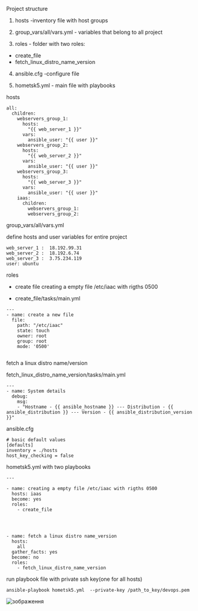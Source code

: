 Project structure

1) hosts  -inventory file with host groups

2) group_vars/all/vars.yml - variables that belong to all project

3) roles - folder  with two roles:
- create_file
- fetch_linux_distro_name_version 

4) ansible.cfg -configure  file

5) hometsk5.yml - main file with  playbooks

hosts  

```
all:
  children:
    webservers_group_1:
      hosts:
        "{{ web_server_1 }}"
      vars:
        ansible_user: "{{ user }}"
    webservers_group_2:
      hosts:
        "{{ web_server_2 }}"
      vars:
        ansible_user: "{{ user }}"
    webservers_group_3:
      hosts:
        "{{ web_server_3 }}"
      vars:
        ansible_user: "{{ user }}"
    iaas:
      children:
        webservers_group_1:
        webservers_group_2:
```

group_vars/all/vars.yml

define hosts and user variables for entire project

```
web_server_1 :  18.192.99.31
web_server_2 :  18.192.6.74
web_server_3 :  3.75.234.119
user: ubuntu
```

roles
- create file creating a empty file /etc/iaac with rigths 0500 

- create_file/tasks/main.yml

```
---
- name: create a new file
  file:
    path: "/etc/iaac"
    state: touch
    owner: root
    group: root
    mode: '0500'
    
```

fetch a linux distro name/version

fetch_linux_distro_name_version/tasks/main.yml

```
---
- name: System details
  debug: 
    msg:
    - "Hostname - {{ ansible_hostname }} --- Distribution - {{ ansible_distribution }} --- Version - {{ ansible_distribution_version }}"
```

ansible.cfg

```
# basic default values
[defaults]
inventory = ./hosts
host_key_checking = false
```

hometsk5.yml with two playbooks

```
---

- name: creating a empty file /etc/iaac with rigths 0500
  hosts: iaas
  become: yes
  roles:
    - create_file

   


- name: fetch a linux distro name_version
  hosts: 
    all
  gather_facts: yes
  become: no
  roles:
    - fetch_linux_distro_name_version

```
run playbook file  with private ssh key(one  for  all hosts)

```
ansible-playbook hometsk5.yml  --private-key /path_to_key/devops.pem
```

![зображення](https://user-images.githubusercontent.com/97990456/209868283-6c6093d4-c6dc-4d3d-ba92-5ea7c83a1110.png)





